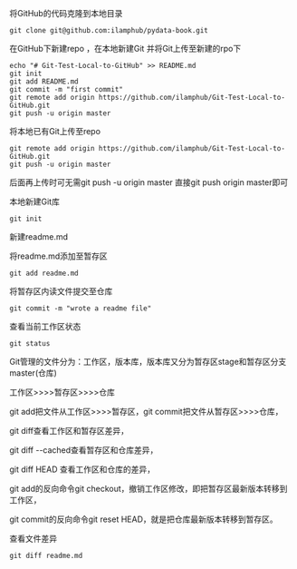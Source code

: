 将GitHub的代码克隆到本地目录

```
git clone git@github.com:ilamphub/pydata-book.git
```



在GitHub下新建repo ，在本地新建Git 并将Git上传至新建的rpo下

```
echo "# Git-Test-Local-to-GitHub" >> README.md
git init
git add README.md
git commit -m "first commit"
git remote add origin https://github.com/ilamphub/Git-Test-Local-to-GitHub.git
git push -u origin master
```

将本地已有Git上传至repo

```
git remote add origin https://github.com/ilamphub/Git-Test-Local-to-GitHub.git
git push -u origin master
```

后面再上传时可无需git push -u origin master 直接git push origin master即可



本地新建Git库

```
git init
```

新建readme.md

将readme.md添加至暂存区

```
git add readme.md
```

将暂存区内读文件提交至仓库

```
git commit -m "wrote a readme file"
```

查看当前工作区状态

```
git status
```

Git管理的文件分为：工作区，版本库，版本库又分为暂存区stage和暂存区分支master(仓库)

工作区>>>>暂存区>>>>仓库

git add把文件从工作区>>>>暂存区，git commit把文件从暂存区>>>>仓库，

git diff查看工作区和暂存区差异，

git diff --cached查看暂存区和仓库差异，

git diff HEAD 查看工作区和仓库的差异，

git add的反向命令git checkout，撤销工作区修改，即把暂存区最新版本转移到工作区，

git commit的反向命令git reset HEAD，就是把仓库最新版本转移到暂存区。



查看文件差异

```
git diff readme.md
```